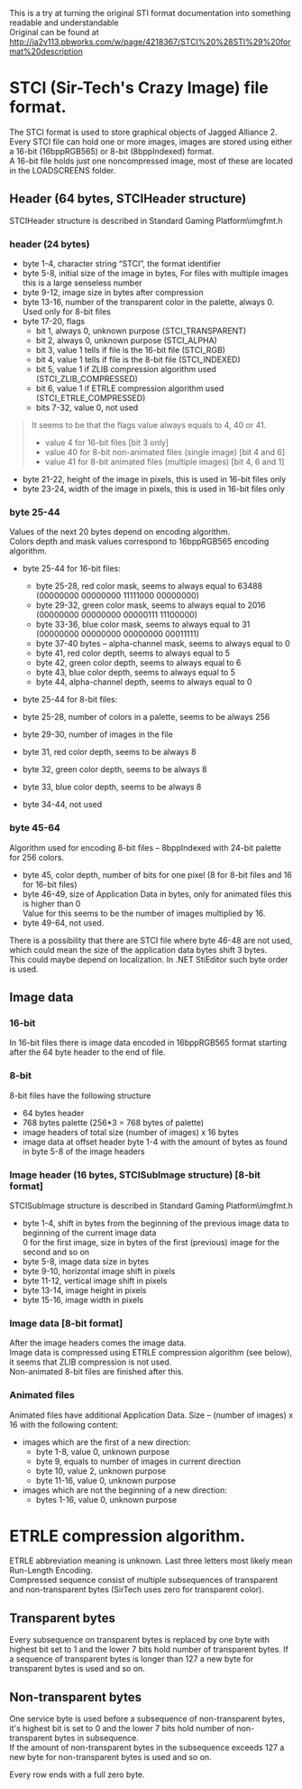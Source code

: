 This is a try at turning the original STI format documentation into something readable and understandable  
Original can be found at http://ja2v113.pbworks.com/w/page/4218367/STCI%20%28STI%29%20format%20description

# STСI (Sir-Tech's Crazy Image) file format.
The STСI format is used to store graphical objects of Jagged Alliance 2.  
Every STCI file can hold one or more images, images are stored using either a 16-bit (16bppRGB565) or 8-bit (8bppIndexed) format.  
A 16-bit file holds just one noncompressed image, most of these are located in the LOADSCREENS folder.

## Header (64 bytes, STCIHeader structure)
STCIHeader structure is described in Standard Gaming Platform\imgfmt.h

### header (24 bytes)
- byte 1-4, character string “STCI”, the format identifier
- byte 5-8, initial size of the image in bytes, For files with multiple images this is a large senseless number
- byte 9-12, image size in bytes after compression
- byte 13-16, number of the transparent color in the palette, always 0. Used only for 8-bit files
- byte 17-20, flags
  - bit 1, always 0, unknown purpose (STCI_TRANSPARENT)
  - bit 2, always 0, unknown purpose (STCI_ALPHA)
  - bit 3, value 1 tells if file is the 16-bit file (STCI_RGB)
  - bit 4, value 1 tells if file is the 8-bit file (STCI_INDEXED)
  - bit 5, value 1 if ZLIB compression algorithm used (STCI_ZLIB_COMPRESSED)
  - bit 6, value 1 if ETRLE compression algorithm used (STCI_ETRLE_COMPRESSED)
  - bits 7-32, value 0, not used

> It seems to be that the flags value always equals to 4, 40 or 41.
> - value 4 for 16-bit files [bit 3 only]
> - value 40 for 8-bit non-animated files (single image) [bit 4 and 6]
> - value 41 for 8-bit animated files (multiple images) [bit 4, 6 and 1]

- byte 21-22, height of the image in pixels, this is used in 16-bit files only
- byte 23-24, width of the image in pixels, this is used in 16-bit files only

### byte 25-44
Values of the next 20 bytes depend on encoding algorithm.  
Colors depth and mask values correspond to 16bppRGB565 encoding algorithm.

- byte 25-44 for 16-bit files:
  - byte 25-28, red color mask, seems to always equal to 63488 (00000000 00000000 11111000 00000000)
  - byte 29-32, green color mask, seems to always equal to 2016 (00000000 00000000 00000111 11100000)
  - byte 33-36, blue color mask, seems to always equal to 31 (00000000 00000000 00000000 00011111)
  - byte 37-40 bytes – alpha-channel mask, seems to always equal to 0
  - byte 41, red color depth, seems to always equal to 5
  - byte 42, green color depth, seems to always equal to 6
  - byte 43, blue color depth, seems to always equal to 5
  - byte 44, alpha-channel depth, seems to always equal to 0

-  byte 25-44 for 8-bit files:
  - byte 25-28, number of colors in a palette, seems to be always 256
  - byte 29-30, number of images in the file
  - byte 31, red color depth, seems to be always 8
  - byte 32, green color depth, seems to be always 8
  - byte 33, blue color depth, seems to be always 8
  - byte 34-44, not used

### byte 45-64
Algorithm used for encoding 8-bit files – 8bppIndexed with 24-bit palette for 256 colors.
- byte 45, color depth, number of bits for one pixel (8 for 8-bit files and 16 for 16-bit files)
- byte 46-49, size of Application Data in bytes, only for animated files this is higher than 0  
  Value for this seems to be the number of images multiplied by 16.
- byte 49-64, not used.

There is a possibility that there are STCI file where byte 46-48 are not used, which could mean the size of the application data bytes shift 3 bytes.  
This could maybe depend on localization. In .NET StiEditor such byte order is used.

## Image data

### 16-bit
In 16-bit files there is image data encoded in 16bppRGB565 format starting after the 64 byte header to the end of file.

### 8-bit
8-bit files have the following structure
- 64 bytes header
- 768 bytes palette (256*3 = 768 bytes of palette)
- image headers of total size (number of images) x 16 bytes
- image data at offset header byte 1-4 with the amount of bytes as found in byte 5-8 of the image headers

### Image header (16 bytes, STCISubImage structure) [8-bit format]
STCISubImage structure is described in Standard Gaming Platform\imgfmt.h

- byte 1-4, shift in bytes from the beginning of the previous image data to beginning of the current image data  
  0 for the first image, size in bytes of the first (previous) image for the second and so on
- byte 5-8, image data size in bytes
- byte 9-10, horizontal image shift in pixels
- byte 11-12, vertical image shift in pixels
- byte 13-14, image height in pixels
- byte 15-16, image width in pixels

### Image data [8-bit format]
After the image headers comes the image data.  
Image data is compressed using ETRLE compression algorithm (see below), it seems that ZLIB compression is not used.  
Non-animated 8-bit files are finished after this.

### Animated files
Animated files have additional Application Data. Size – (number of images) x 16
with the following content:
- images which are the first of a new direction:
  - byte 1-8, value 0, unknown purpose
  - byte 9, equals to number of images in current direction
  - byte 10, value 2, unknown purpose
  - byte 11-16, value 0, unknown purpose
- images which are not the beginning of a new direction:
  - bytes 1-16, value 0, unknown purpose

# ETRLE compression algorithm.
ETRLE abbreviation meaning is unknown. Last three letters most likely mean Run-Length Encoding.  
Compressed sequence consist of multiple subsequences of transparent and non-transparent bytes (SirTech uses zero for transparent color).

## Transparent bytes
Every subsequence on transparent bytes is replaced by one byte with highest bit set to 1 and the lower 7 bits hold number of transparent bytes.
If a sequence of transparent bytes is longer than 127 a new byte for transparent bytes is used and so on.

## Non-transparent bytes
One service byte is used before a subsequence of non-transparent bytes, it's highest bit is set to 0 and the lower 7 bits hold number of non-transparent bytes in subsequence.  
If the amount of non-transparent bytes in the subsequence exceeds 127 a new byte for non-transparent bytes is used and so on.

Every row ends with a full zero byte. 
